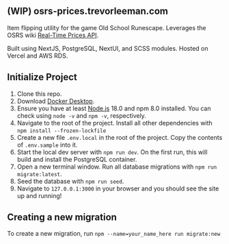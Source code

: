 ## (WIP) osrs-prices.trevorleeman.com

Item flipping utility for the game Old School Runescape. Leverages the OSRS wiki [Real-Time Prices API](https://oldschool.runescape.wiki/w/RuneScape:Real-time_Prices).

Built using NextJS, PostgreSQL, NextUI, and SCSS modules. Hosted on Vercel and AWS RDS.

## Initialize Project

1. Clone this repo.
2. Download [Docker Desktop](https://www.docker.com/products/docker-desktop/).
3. Ensure you have at least [Node.js](https://nodejs.org/en/download/) 18.0 and npm 8.0 installed. You can check using `node -v` and `npm -v`, respectively.
4. Navigate to the root of the project. Install all other dependencies with `npm install --frozen-lockfile`
5. Create a new file `.env.local` in the root of the project. Copy the contents of `.env.sample` into it.
6. Start the local dev server with `npm run dev`. On the first run, this will build and install the PostgreSQL container.
7. Open a new terminal window. Run all database migrations with `npm run migrate:latest`.
8. Seed the database with `npm run seed`.
9. Navigate to `127.0.0.1:3000` in your browser and you should see the site up and running!

## Creating a new migration

To create a new migration, run `npm --name=your_name_here run migrate:new`
